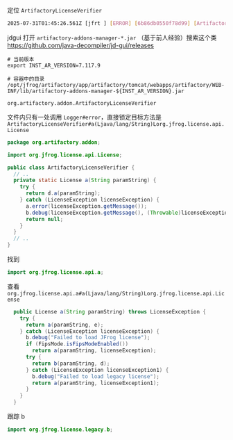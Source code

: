 定位 `ArtifactoryLicenseVerifier`

```bash
2025-07-31T01:45:26.561Z [jfrt ] [ERROR] [6b86db0550f78d99] [ArtifactoryLicenseVerifier:122] [http-nio-8081-exec-7] - Failed to decrypt license: last block incomplete in decryption
```

jdgui 打开 `artifactory-addons-manager-*.jar` （基于前人经验）搜索这个类 <https://github.com/java-decompiler/jd-gui/releases>

```
# 当前版本
export INST_AR_VERSION=7.117.9

# 容器中的目录
/opt/jfrog/artifactory/app/artifactory/tomcat/webapps/artifactory/WEB-INF/lib/artifactory-addons-manager-${INST_AR_VERSION}.jar
```

`org.artifactory.addon.ArtifactoryLicenseVerifier`

文件内只有一处调用 `Logger#error`，直接锁定目标方法是 `ArtifactoryLicenseVerifier#a(Ljava/lang/String)Lorg.jfrog.license.api.License`

```java
package org.artifactory.addon;

import org.jfrog.license.api.License;

public class ArtifactoryLicenseVerifier {
  // ..
  private static License a(String paramString) {
    try {
      return d.a(paramString);
    } catch (LicenseException licenseException) {
      a.error(licenseException.getMessage());
      b.debug(licenseException.getMessage(), (Throwable)licenseException);
      return null;
    } 
  }
  // ..
}
```

找到

```java
import org.jfrog.license.api.a;
```

查看 `org.jfrog.license.api.a#a(Ljava/lang/String)Lorg.jfrog.license.api.License`

```java
  public License a(String paramString) throws LicenseException {
    try {
      return a(paramString, e);
    } catch (LicenseException licenseException) {
      b.debug("Failed to load JFrog license");
      if (FipsMode.isFipsModeEnabled())
        return a(paramString, licenseException); 
      try {
        return b(paramString, d);
      } catch (LicenseException licenseException1) {
        b.debug("Failed to load legacy license");
        return a(paramString, licenseException1);
      } 
    } 
  }
```

跟踪 b

```java
import org.jfrog.license.legacy.b;
```


